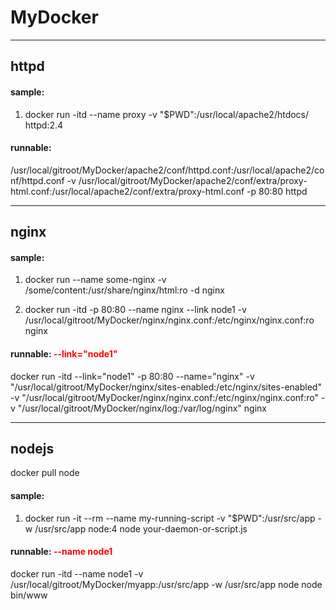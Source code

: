 # MyDocker
***
## httpd
#### sample:
1. docker run -itd --name proxy -v "$PWD":/usr/local/apache2/htdocs/ httpd:2.4

#### runnable:
 /usr/local/gitroot/MyDocker/apache2/conf/httpd.conf:/usr/local/apache2/conf/httpd.conf -v /usr/local/gitroot/MyDocker/apache2/conf/extra/proxy-html.conf:/usr/local/apache2/conf/extra/proxy-html.conf -p 80:80 httpd

***
## nginx
#### sample:
1. docker run --name some-nginx -v /some/content:/usr/share/nginx/html:ro -d nginx

2. docker run -itd -p 80:80 --name nginx --link node1 -v /usr/local/gitroot/MyDocker/nginx/nginx.conf:/etc/nginx/nginx.conf:ro nginx

#### runnable: <font color=red>--link="node1"</font>
 docker run -itd --link="node1" -p 80:80 --name="nginx" -v "/usr/local/gitroot/MyDocker/nginx/sites-enabled:/etc/nginx/sites-enabled" -v "/usr/local/gitroot/MyDocker/nginx/nginx.conf:/etc/nginx/nginx.conf:ro" -v "/usr/local/gitroot/MyDocker/nginx/log:/var/log/nginx" nginx

***
## nodejs
docker pull node

#### sample:
1. docker run -it --rm --name my-running-script -v "$PWD":/usr/src/app -w /usr/src/app node:4 node your-daemon-or-script.js

#### runnable:  <font color=red>--name node1</font>
 docker run -itd --name node1 -v /usr/local/gitroot/MyDocker/myapp:/usr/src/app -w /usr/src/app node node bin/www
